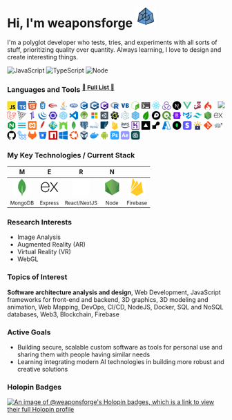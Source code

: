# Hi, I'm weaponsforge <img src='tesseract3.gif' width=48 height=48 />

I'm a polyglot developer who tests, tries, and experiments with all sorts of stuff, prioritizing quality over quantity. Always learning, I love to design and create interesting things.

![JavaScript](https://img.shields.io/badge/JavaScript-F7DF1E?style=for-the-badge)
![TypeScript](https://img.shields.io/badge/TypeScript-3178c6?style=for-the-badge)
![Node](https://img.shields.io/badge/Node-79b362?style=for-the-badge)


### Languages and Tools <sup><a href="DEV_TOOLS.md">🌟 <u>Full List</u> 🌟</a>

<p>
  <img align="right" src="https://github-readme-stats.vercel.app/api?username=weaponsforge&theme=algolia&show_icons=true&count_private=true" />

  <p>
    <!-- Programming Languages -->
    <code><a href="https://developer.mozilla.org/en-US/docs/Web/JavaScript"><img height="20" width="20" alt="Javascript" title="Javascript" src="icons/javascript.svg"/></a></code>
    <code><a href="https://www.typescriptlang.org/"><img height="20" width="20" alt="TypeScript" title="TypeScript" src="icons/typescript.svg"/></a></code>
    <code><a href="https://en.wikipedia.org/wiki/HTML5"><img height="20" width="20" width="24" alt="HTML5" title="HTML5" src="icons/html5.svg"></a></code>
    <code><a href="https://en.wikipedia.org/wiki/CSS"><img height="20" width="20" alt="CSS3" title="CSS3" src="icons/css.svg"></a></code>
    <code><a href="https://get.webgl.org/"><img height="20" width="20" alt="WebGL" title="WebGL" src="icons/webgl.svg"></a></code>
    <code><a href="https://www.java.com/en/"><img height="20" width="20" alt="Java" title="Java" src="icons/java.svg"/></a></code>
    <code><a href="https://www.php.net/"><img height="20" width="20" alt="PHP" title="PHP" src="icons/php.svg"/></a></code>
    <code><a href="https://en.wikipedia.org/wiki/C_(programming_language)"><img height="20" width="20" alt="C" title="C" src="icons/c.svg"></a></code>
    <code><a href="https://en.wikipedia.org/wiki/C%2B%2B"><img height="20" width="20" alt="C++" title="C++" src="icons/cpp.svg"></a></code>
    <code><a href="https://learn.microsoft.com/en-us/visualstudio/get-started/csharp/?view=vs-2022"><img height="20" width="20" alt="C#" title="C#" src="icons/c-sharp.svg"/></a></code>
    <code><a href="https://www.r-project.org/"><img height="20" width="20" alt="R" title="R" src="icons/r.svg"></a></code>
    <code><a href="https://learn.microsoft.com/en-us/previous-versions/visualstudio/visual-basic-6/visual-basic-6.0-documentation"><img height="20" width="20" alt="Visual Basic 6" title="Visual Basic 6" src="icons/visual-basic.svg"/></a></code>
    <!-- Scripting -->
    <code><a href="https://en.wikipedia.org/wiki/Bash_(Unix_shell)"><img height="20" width="20" alt="Bash scripts" title="Bash scripts" src="icons/bash.svg"></a></code>
    <code><a href="https://en.wikipedia.org/wiki/Batch_file"><img height="20" width="20" alt="Batch scripts" title="Batch scripts" src="icons/windowsterminal.svg"></a></code>
    <!-- Frameworks and Libraries -->
    <code><a href="https://reactjs.org/docs/create-a-new-react-app.html"><img height="20" width="20" alt="React" title="React" src="icons/react-original.svg"/></a></code>
    <code><a href="https://redux-toolkit.js.org/"><img height="20" width="20" alt="Redux" title="Redux" src="icons/redux.svg"/></a></code>
    <code><a href="https://nextjs.org/"><img height="20" width="20" alt="NextJS" title="NextJS" src="icons/nextjs.svg"/></a></code>
    <code><a href="https://vuejs.org/"><img height="20" width="20" alt="VueJS" title="VueJS" src="icons/vue.svg"/></a></code>
    <code><a href="https://jestjs.io/"><img height="20" width="20" alt="Jest" title="Jest" src="icons/jest.svg"/></a></code>
    <code><a href="https://codeigniter.com/"><img height="20" width="20" alt="Codeigniter" title="Codeigniter" src="icons/codeigniter.svg"/></a></code>
    <code><a href="https://laravel.com/"><img height="20" width="20" alt="Laravel" title="Laravel" src="icons/laravel.svg"/></a></code>
    <code><a href="https://threejs.org/"><img height="20" width="20" alt="ThreeJS" title="ThreeJS" src="icons/threejs.svg"/></a></code>
    <code><a href="https://axios-http.com/"><img height="20" width="20" alt="Axios" title="Axios" src="icons/axios.svg"/></a></code>
    <code><a href="https://jquery.com/"><img height="20" width="20" alt="JQuery" title="JQuery" src="icons/jquery.svg"/></a></code>
    <!-- Development Tools -->
    <code><a href="https://eslint.org/"><img height="20" width="20" alt="ESLint" title="ESLint" src="icons/eslint.svg"/></a></code>
    <code><a href="https://webpack.js.org/"><img height="20" width="20" alt="Webpack" title="Webpack" src="icons/webpack.svg"/></a></code>
    <!-- IDEs -->
    <code><a href="https://code.visualstudio.com/"><img height="20" width="20" alt="Visual Studio Code" title="Visual Studio Code (Cursor)" src="icons/vscode.svg"/></a></code>
    <code><a href="https://developer.android.com/"><img height="20" width="20" alt="Android Studio" title="Android Studio" src="icons/android-studio.svg"/></a></code>
    <code><a href="https://www.svgrepo.com/vectors/microsoft/multicolor/"><img height="20" width="20" alt="Microsoft Visual Studio" title="Microsoft Visual Studio" src="icons/microsoft-visual-studio.svg"/></a></code>
    <!-- Games -->
    <code><a href="https://unity.com/"><img height="20" width="20" alt="Unity3D" title="Unity3D" src="icons/unity3d.svg"/></a></code>
    <code><a href="https://gamemaker.io/"><img height="20" width="20" alt="GameMaker (GM 7-8)" title="GameMaker (GM 7-8)" src="icons/gamemaker.svg"/></a></code>
    <!-- Other Libraries and Tools -->
    <code><a href="https://www.electronjs.org/"><img height="20" width="20" alt="Electron" title="Electron" src="icons/electron.svg"/></a></code>
    <code><a href="https://sequelize.org/"><img height="20" width="20" alt="Sequelize" title="Sequelize" src="icons/sequelize.svg"/></a></code>
    <!-- Web Mapping Libraries -->
    <code><a href="https://leafletjs.com/"><img height="20" width="20" alt="Leaflet" title="Leaflet" src="icons/leaflet.svg"/></a></code>
    <code><a href="https://www.mapbox.com/"><img height="20" width="20" alt="MapBox" title="MapBox" src="icons/mapbox.svg"/></a></code>
    <code><a href="https://qgis.org/en/site/"><img height="20" width="20" alt="QGIS" title="QGIS" src="icons/qgis.svg"/></a></code>
    <!-- CSS Styling libraries -->
    <code><a href="https://getbootstrap.com/"><img height="20" width="20" alt="Bootstrap" title="Bootstrap" src="icons/bootstrap.svg"/></a></code>
    <code><a href="https://mui.com/material-ui/"><img height="20" width="20" alt="Material UI" title="Material UI" src="icons/material-ui.svg"/></a></code>
    <code><a href="https://tailwindcss.com/"><img height="20" width="20" alt="Tailwind CSS" title="Tailwind CSS" src="icons/tailwind-css.svg"/></a></code>
    <!-- Backend -->
    <code><a href="https://nodejs.org/en/"><img height="20" width="20" alt="NodeJS" title="NodeJS" src="icons/nodejs2.svg"/></a></code>
    <code><a href="https://expressjs.com/"><img height="20" width="20" alt="ExpressJS" title="ExpressJS" src="icons/express.svg"/></a></code>
    <code><a href="https://www.nginx.com/"><img height="20" width="20" alt="Nginx" title="Nginx" src="icons/nginx.svg"/></a></code>
    <code><a href="https://pm2.io/"><img height="20" width="20" alt="PM2" title="PM2" src="icons/pm2.svg"/></a></code>
    <code><a href="https://www.apachefriends.org/"><img height="20" width="20" alt="XAMPP" title="XAMPP" src="icons/xampp.svg"/></a></code>
    <code><a href="https://httpd.apache.org/"><img height="20" width="20" alt="Apache" title="Apache" src="icons/apache.svg"/></a></code>
    <code><a href="https://geoserver.org/"><img height="20" width="20" alt="Geoserver" title="Geoserver" src="icons/geoserver.svg"/></a></code>
    <code><a href="https://nodemon.io/"><img height="20" width="20" alt="Nodemon" title="Nodemon" src="icons/nodemon.svg"/></a></code>
    <!-- Databases -->
    <code><a href="https://www.mongodb.com/"><img height="20" width="20" alt="MongoDB" title="MongoDB" src="icons/mongodb.svg"/></a></code>
    <code><a href="https://www.postgresql.org/"><img height="20" width="20" alt="PostgreSQL" title="PostgreSQL" src="icons/postgresql.svg"/></a></code>
    <code><a href="https://www.mysql.com/"><img height="20" width="20" alt="MySQL" title="MySQL" src="icons/mysql.svg"/></a></code>
    <code><a href="https://www.sqlite.org/index.html"><img height="20" width="20" alt="SQLite" title="SQLite" src="icons/sqlite.svg"/></a></code>
    <!-- Cloud -->
    <code><a href="https://firebase.google.com/"><img height="20" width="20" alt="Firebase" title="Firebase" src="icons/firebase.svg"/></a></code>
    <code><a href="https://aws.amazon.com/"><img height="20" width="20" alt="Amazon Web Services" title="Amazon Web Services" src="icons/aws.svg"/></a></code>
    <code><a href="https://www.heroku.com/"><img height="20" width="20" alt="Heroku" title="Heroku" src="icons/heroku.svg"/></a></code>
    <code><a href="https://vercel.com/"><img height="20" width="20" alt="Vercel" title="Vercel" src="icons/vercel.png"/></a></code>
    <code><a href="https://render.com/"><img height="20" width="20" alt="Render" title="Render" src="icons/render.svg"/></a></code>
    <code><a href="https://azure.microsoft.com/en-us"><img height="20" width="20" alt="Microsoft Azure" title="Microsoft Azure" src="icons/microsoft-azure.svg"/></a></code>
    <code><a href="https://www.mongodb.com/"><img height="20" width="20" alt="MongoDB Atlas" title="MongoDB Atlas" src="icons/mongodb-atlas.svg"/></a></code>
    <code><a href="https://stripe.com/"><img height="20" width="20" alt="Stripe" title="Stripe" src="icons/stripe.svg"/></a></code>
    <!-- DNS -->
    <code><a href="https://letsencrypt.org/"><img height="20" width="20" alt="Let's Encrypt" title="Let's Encrypt" src="icons/lets-encrypt.svg"/></a></code>
    <!-- Version Control, repositories -->
    <code><a href="https://git-scm.com/"><img height="20" width="20" alt="Git" title="Git" src="icons/git-original.svg"/></a></code>
    <code><a href="https://tortoisesvn.net/"><img height="20" width="20" alt="Tortoise SVN" title="Tortoise SVN" src="icons/tortoise-svn.svg"/></a></code>
    <code><a href="https://github.com/"><img height="20" width="20" alt="Github" title="Github" src="icons/github.svg"/></a></code>
    <code><a href="https://github.com/features/actions"><img height="20" width="20" alt="Github Actions" title="Github Actions" src="icons/gh-actions.svg"/></a></code>
    <code><a href="https://about.gitlab.com/"><img height="20" width="20" alt="Gitlab" title="Gitlab" src="icons/gitlab.svg"/></a></code>
    <code><a href="https://bitbucket.org/"><img height="20" width="20" alt="BitBucket" title="BitBucket" src="icons/bitbucket.svg"/></a></code>
    <code><a href="https://www.npmjs.com/"><img height="20" width="20" alt="NPM Registry" title="NPM Registry" src="icons/npm-registry.svg"/></a></code>
    <!-- Operating Systems, tools -->
    <code><a href="https://www.microsoft.com/en-ph/"><img height="20" width="20" alt="Windows" title="Windows" src="icons/windows.svg"/></a></code>
    <code><a href="https://ubuntu.com/"><img height="20" width="20" alt="Ubuntu" title="Ubuntu" src="icons/ubuntu.svg"/></a></code>
    <code><a href="https://www.virtualbox.org/"><img height="20" width="20" alt="Oracle Virtual Box" title="Oracle Virtual Box" src="icons/virtualbox.svg"/></a></code>
    <code><a href="https://www.docker.com/"><img height="20" width="20" alt="Docker" title="Docker" src="icons/docker.svg"/></a></code>
    <!-- Mobile Devices -->
    <code><a href="https://www.android.com/"><img height="20" width="20" alt="Android" title="Android" src="icons/android.svg"/></a></code>
    <!-- Others -->
    <code><a href="https://www.adobe.com/ph_en/products/photoshop.html"><img height="20" width="20" alt="Adobe Photoshop" title="Adobe Photoshop" src="icons/adobe-photoshop.svg"/></a></code>
    <code><a href="https://www.adobe.com/ph_en/products/aftereffects.html"><img height="20" width="20" alt="Adobe After Effects" title="Adobe After Effects" src="icons/adobe-ae.svg"/></a></code>
    <code><a href="https://asean.autodesk.com/products/3ds-max/overview?term=1-YEAR&tab=subscription"><img height="20" width="20" title="3DS Max" alt="3DS Max" src="icons/3dsmax.svg"/></a></code>
  </p>
</p>

### My Key Technologies / Current Stack

| <b>M</b> | <b>E</b> | <b>R</b> | <b>N</b> |  |
| :---: | :---: | :---: | :---: | :---: |
| <code><a href="https://www.mongodb.com/"><img height="40" width="40" alt="MongoDB" src="icons/mongodb.svg"/></a></code> <br><sub>MongoDB</sub> | <code><a href="https://expressjs.com/"><img height="40" width="40" alt="ExpressJS" src="icons/express.svg"/></a></code> <br><sub>Express</sub> | <code><a href="https://reactjs.org/docs/create-a-new-react-app.html"><img height="40" width="40" alt="React" src="icons/react-anim.svg"/></a></code> <br><sub>React/NextJS</sub> | <code><a href="https://nodejs.org/en/"><img height="40" width="40" alt="NodeJS" src="icons/nodejs2.svg"/></a></code> <br><sub>Node</sub> | <code><a href="https://firebase.google.com/"><img height="40" width="40" alt="Firebase" src="icons/firebase.svg"/></a></code> <br><sub>Firebase</sub> |

### Research Interests

- Image Analysis
- Augmented Reality (AR)
- Virtual Reality (VR)
- WebGL

### Topics of Interest

**Software architecture analysis and design**, Web Development, JavaScript frameworks for front-end and backend, 3D graphics, 3D modeling and animation, Web Mapping, DevOps, CI/CD, NodeJS, Docker, SQL and NoSQL databases, Web3, Blockchain, Firebase

### Active Goals

- Building secure, scalable custom software as tools for personal use and sharing them with people having similar needs
- Learning integrating modern AI technologies in building more robust and creative solutions

### Holopin Badges

[![An image of @weaponsforge's Holopin badges, which is a link to view their full Holopin profile](https://holopin.me/weaponsforge)](https://holopin.io/@weaponsforge)
